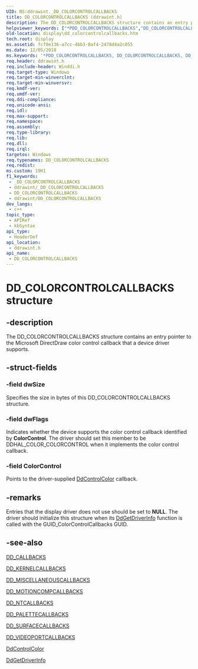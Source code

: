 ```yaml
---
UID: NS:ddrawint._DD_COLORCONTROLCALLBACKS
title: DD_COLORCONTROLCALLBACKS (ddrawint.h)
description: The DD_COLORCONTROLCALLBACKS structure contains an entry pointer to the Microsoft DirectDraw color control callback that a device driver supports.
helpviewer_keywords: ["*PDD_COLORCONTROLCALLBACKS","DD_COLORCONTROLCALLBACKS","DD_COLORCONTROLCALLBACKS structure [Display Devices]","PDD_COLORCONTROLCALLBACKS","PDD_COLORCONTROLCALLBACKS structure pointer [Display Devices]","ddrawint/DD_COLORCONTROLCALLBACKS","ddrawint/PDD_COLORCONTROLCALLBACKS","ddstrcts_2e14797b-2bd8-4107-8085-60f8b5838bda.xml","display.dd_colorcontrolcallbacks"]
old-location: display\dd_colorcontrolcallbacks.htm
tech.root: display
ms.assetid: fcf0e136-a7cc-4bb3-8af4-2478d4a2c055
ms.date: 12/05/2018
ms.keywords: '*PDD_COLORCONTROLCALLBACKS, DD_COLORCONTROLCALLBACKS, DD_COLORCONTROLCALLBACKS structure [Display Devices], PDD_COLORCONTROLCALLBACKS, PDD_COLORCONTROLCALLBACKS structure pointer [Display Devices], ddrawint/DD_COLORCONTROLCALLBACKS, ddrawint/PDD_COLORCONTROLCALLBACKS, ddstrcts_2e14797b-2bd8-4107-8085-60f8b5838bda.xml, display.dd_colorcontrolcallbacks'
req.header: ddrawint.h
req.include-header: Winddi.h
req.target-type: Windows
req.target-min-winverclnt: 
req.target-min-winversvr: 
req.kmdf-ver: 
req.umdf-ver: 
req.ddi-compliance: 
req.unicode-ansi: 
req.idl: 
req.max-support: 
req.namespace: 
req.assembly: 
req.type-library: 
req.lib: 
req.dll: 
req.irql: 
targetos: Windows
req.typenames: DD_COLORCONTROLCALLBACKS
req.redist: 
ms.custom: 19H1
f1_keywords:
 - _DD_COLORCONTROLCALLBACKS
 - ddrawint/_DD_COLORCONTROLCALLBACKS
 - DD_COLORCONTROLCALLBACKS
 - ddrawint/DD_COLORCONTROLCALLBACKS
dev_langs:
 - c++
topic_type:
 - APIRef
 - kbSyntax
api_type:
 - HeaderDef
api_location:
 - ddrawint.h
api_name:
 - DD_COLORCONTROLCALLBACKS
---
```


# DD_COLORCONTROLCALLBACKS structure


## -description

The DD_COLORCONTROLCALLBACKS structure contains an entry pointer to the Microsoft DirectDraw color control callback that a device driver supports.

## -struct-fields

### -field dwSize

Specifies the size in bytes of this DD_COLORCONTROLCALLBACKS structure.

### -field dwFlags

Indicates whether the device supports the color control callback identified by <b>ColorControl</b>. The driver should set this member to be DDHAL_COLOR_COLORCONTROL when it implements the color control callback.

### -field ColorControl

Points to the driver-supplied <a href="/windows/desktop/api/ddrawint/nc-ddrawint-pdd_colorcb_colorcontrol">DdControlColor</a> callback.

## -remarks

Entries that the display driver does not use should be set to <b>NULL</b>. The driver should initialize this structure when its <a href="/windows/desktop/api/ddrawint/nc-ddrawint-pdd_getdriverinfo">DdGetDriverInfo</a> function is called with the GUID_ColorControlCallbacks GUID.

## -see-also

<a href="/windows/desktop/api/ddrawint/ns-ddrawint-dd_callbacks">DD_CALLBACKS</a>



<a href="/windows/desktop/api/ddrawint/ns-ddrawint-dd_kernelcallbacks">DD_KERNELCALLBACKS</a>



<a href="/windows/desktop/api/ddrawint/ns-ddrawint-dd_miscellaneouscallbacks">DD_MISCELLANEOUSCALLBACKS</a>



<a href="/windows/desktop/api/ddrawint/ns-ddrawint-dd_motioncompcallbacks">DD_MOTIONCOMPCALLBACKS</a>



<a href="/windows/desktop/api/ddrawint/ns-ddrawint-dd_ntcallbacks">DD_NTCALLBACKS</a>



<a href="/windows/desktop/api/ddrawint/ns-ddrawint-dd_palettecallbacks">DD_PALETTECALLBACKS</a>



<a href="/windows/desktop/api/ddrawint/ns-ddrawint-dd_surfacecallbacks">DD_SURFACECALLBACKS</a>



<a href="/windows/desktop/api/ddrawint/ns-ddrawint-dd_videoportcallbacks">DD_VIDEOPORTCALLBACKS</a>



<a href="/windows/desktop/api/ddrawint/nc-ddrawint-pdd_colorcb_colorcontrol">DdControlColor</a>



<a href="/windows/desktop/api/ddrawint/nc-ddrawint-pdd_getdriverinfo">DdGetDriverInfo</a>